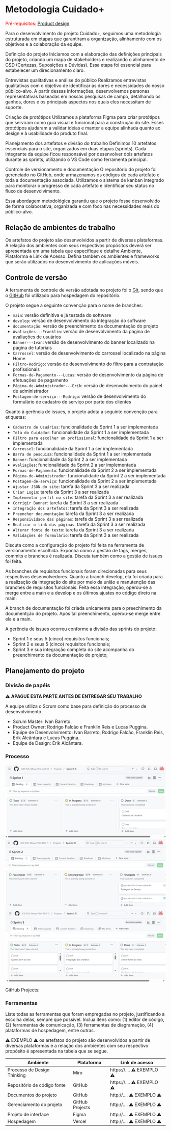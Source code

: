 
# Metodologia Cuidado+

<span style="color:red">Pré-requisitos: <a href="03-Product-design.md"> Product design</a></span>

Para o desenvolvimento do projeto Cuidado+, seguimos uma metodologia estruturada em etapas que garantiram a organização, alinhamento com os objetivos e a colaboração da equipe.

Definição do projeto
Iniciamos com a elaboração das definições principais do projeto, criando um mapa de stakeholders e realizando o alinhamento de CSD (Certezas, Suposições e Dúvidas). Essa etapa foi essencial para estabelecer um direcionamento claro.

Entrevistas qualitativas e análise do público
Realizamos entrevistas qualitativas com o objetivo de identificar as dores e necessidades do nosso público-alvo. A partir dessas informações, desenvolvemos personas representativas baseadas em nossas pesquisas de campo, detalhando os ganhos, dores e os principais aspectos nos quais eles necessitam de suporte.

Criação de protótipos
Utilizamos a plataforma Figma para criar protótipos que serviram como guia visual e funcional para a construção do site. Esses protótipos ajudaram a validar ideias e manter a equipe alinhada quanto ao design e à usabilidade do produto final.

Planejamento dos artefatos e divisão do trabalho
Definimos 10 artefatos essenciais para o site, organizados em duas etapas (sprints). Cada integrante da equipe ficou responsável por desenvolver dois artefatos durante as sprints, utilizando o VS Code como ferramenta principal.

Controle de versionamento e documentação
O repositório do projeto foi gerenciado no GitHub, onde armazenamos os códigos de cada artefato e toda a documentação associada. Utilizamos o sistema de kanban integrado para monitorar o progresso de cada artefato e identificar seu status no fluxo de desenvolvimento.

Essa abordagem metodológica garantiu que o projeto fosse desenvolvido de forma colaborativa, organizada e com foco nas necessidades reais do público-alvo.

## Relação de ambientes de trabalho

Os artefatos do projeto são desenvolvidos a partir de diversas plataformas. A relação dos ambientes com seus respectivos propósitos deverá ser apresentada em uma tabela que especifique e detalhe Ambiente, Plataforma e Link de Acesso. Defina também os ambientes e frameworks que serão utilizados no desenvolvimento de aplicações móveis.

## Controle de versão

A ferramenta de controle de versão adotada no projeto foi o [Git](https://git-scm.com/), sendo que o [GitHub](https://github.com) foi utilizado para hospedagem do repositório.

O projeto segue a seguinte convenção para o nome de branches:

- `main`: versão definitiva e já testada do software
- `develop`: versão de desenvolvimento da integração do software
- `documentação`: versão de preenchimento da documentação do projeto
- `Avaliações---Franklin`: versão de desenvolvimento da página de avaliações de usuários
- `Banner---Ivan`: versão de desenvolvimento do banner localizado na página de tutoriais
- `Carrossel`: versão de desenvolvimento do carrossel localizado na página Home
- `Filtro-Rodrigo`: versão de desenvolvimento do filtro para a contratação profissionais
- `Formas-de-Pagamento---Lucas`: versão de desenvolvimento da página de efetuações de pagamento
- `Página-de-Administrador---Erik`: versão de desenvolvimento do painel de administrador
- `Postagem-de-serviço---Rodrigo`: versão de desenvolvimento do formulário de cadastro de serviço por parte dos clientes

Quanto à gerência de issues, o projeto adota a seguinte convenção para etiquetas:

- `Cadastro de Usuários`: funcionalidade da Sprint 1 a ser implementada
- `Tela do Cuidador`: funcionalidade da Sprint 1 a ser implementada
- `Filtro para escolher um profissional`: funcionalidade da Sprint 1 a ser implementada
- `Carrossel`: funcionalidade da Sprint 1 a ser implementada
- `Barra de pesquisa`: funcionalidade da Sprint 1 a ser implementada
- `Banner`: funcionalidade da Sprint 2 a ser implementada
- `Avaliações`: funcionalidade da Sprint 2 a ser implementada
- `Formas-de-Pagamento`: funcionalidade da Sprint 2 a ser implementada
- `Página-de-Administrador`: funcionalidade da Sprint 2 a ser implementada
- `Postagem-de-serviço`: funcionalidade da Sprint 2 a ser implementada
- `Ajustar JSON do site`: tarefa da Sprint 3 a ser realizada
- `Criar Login`:  tarefa da Sprint 3 a ser realizada
- `Implementar perfil no site`:  tarefa da Sprint 3 a ser realizada
- `Corrigir Banner`:  tarefa da Sprint 3 a ser realizada
- `Integração dos artefatos`:  tarefa da Sprint 3 a ser realizada
- `Preencher documentação`:  tarefa da Sprint 3 a ser realizada
- `Responsividade das páginas`:  tarefa da Sprint 3 a ser realizada
- `Realizar o link das páginas`:  tarefa da Sprint 3 a ser realizada
- `Alterar fonte do texto`:  tarefa da Sprint 3 a ser realizada
- `Validações de formulário`:  tarefa da Sprint 3 a ser realizada

Discuta como a configuração do projeto foi feita na ferramenta de versionamento escolhida. Exponha como a gestão de tags, merges, commits e branches é realizada. Discuta também como a gestão de issues foi feita.

As branches de requisitos funcionais foram direcionadas para seus respectivos desenvolvedores. Quanto a branch develop, ela foi criada para a realização da integração do site por meio da união e manutenção das branches de requisitos funcionais. Feita essa integração, operou-se a merge entre a main e a develop e os últimos ajustes no código direto na main.

A branch de documentação foi criada unicamente para o preechimento da documentção do projeto. Após tal preenchimento, operou-se merge entre ela e a main.

A gerência de issues ocorreu conforme a divisão das sprints do projeto: 
- Sprint 1 e seus 5 (cinco) requisitos funcionais;
- Sprint 2 e seus 5 (cinco) requisitos funcionais;  
- Sprint 3 e sua integração completa do site acompanha do preenchimento da documentação do projeto; 

## Planejamento do projeto

###  Divisão de papéis

⚠️ **APAGUE ESTA PARTE ANTES DE ENTREGAR SEU TRABALHO**

A equipe utiliza o Scrum como base para definição do processo de desenvolvimento.

- Scrum Master: Ivan Barreto.
- Product Owner: Rodrigo Falcão e Franklin Reis e Lucas Puggina.
- Equipe de Desenvolvimento: Ivan Barreto, Rodrigo Falcão, Franklin Reis, Erik Alcântara e Lucas Puggina.
- Equipe de Design: Erik Alcântara.

### Processo 

![](images/Sprint1.jpeg)
![](images/Sprint2.jpeg)
![](images/Kanban_2.jpeg)

GitHub Projects:

### Ferramentas

Liste todas as ferramentas que foram empregadas no projeto, justificando a escolha delas, sempre que possível. Inclua itens como: (1) editor de código, (2) ferramentas de comunicação, (3) ferramentas de diagramação, (4) plataformas de hospedagem, entre outras.

⚠️ EXEMPLO ⚠️ os artefatos do projeto são desenvolvidos a partir de diversas plataformas e a relação dos ambientes com seu respectivo propósito é apresentada na tabela que se segue.

| Ambiente                            | Plataforma                         | Link de acesso                       |
|-------------------------------------|------------------------------------|--------------------------------------|
| Processo de Design Thinking         | Miro                               | https://....   ⚠️ EXEMPLO ⚠️        |
| Repositório de código fonte         | GitHub                             | https://....   ⚠️ EXEMPLO ⚠️        |
| Documentos do projeto               | GitHub                             | http://....    ⚠️ EXEMPLO ⚠️        |
| Gerenciamento do projeto            | GitHub Projects                    | http://....    ⚠️ EXEMPLO ⚠️        |
| Projeto de interface                | Figma                              | http://....    ⚠️ EXEMPLO ⚠️        |
| Hospedagem                          | Vercel                             | http://....    ⚠️ EXEMPLO ⚠️        |
 
